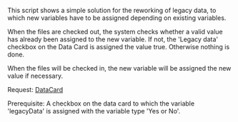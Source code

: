 This script shows a simple solution for the reworking of legacy data, to which new variables have to be assigned depending on existing variables.

When the files are checked out, the system checks whether a valid value has already been assigned to the new variable. If not, the 'Legacy data' checkbox on the Data Card is assigned the value true. Otherwise nothing is done.

When the files will be checked in, the new variable will be assigned the new value if necessary.

Request: [DataCard](https://forum.solidworks.com/thread/238727)

Prerequisite: A checkbox on the data card to which the variable 'legacyData' is assigned with the variable type 'Yes or No'.
